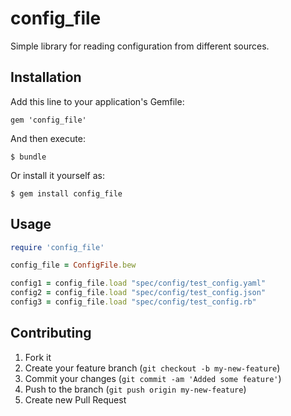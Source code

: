 config_file
============

Simple library for reading configuration from different sources.

## Installation

Add this line to your application's Gemfile:

    gem 'config_file'

And then execute:

    $ bundle

Or install it yourself as:

    $ gem install config_file

## Usage

```ruby
require 'config_file'

config_file = ConfigFile.bew

config1 = config_file.load "spec/config/test_config.yaml"
config2 = config_file.load "spec/config/test_config.json"
config3 = config_file.load "spec/config/test_config.rb"
```

## Contributing

1. Fork it
2. Create your feature branch (`git checkout -b my-new-feature`)
3. Commit your changes (`git commit -am 'Added some feature'`)
4. Push to the branch (`git push origin my-new-feature`)
5. Create new Pull Request

